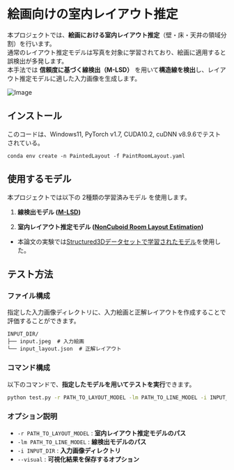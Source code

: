 # 絵画向けの室内レイアウト推定

本プロジェクトでは、**絵画における室内レイアウト推定**（壁・床・天井の領域分割）を行います。  
通常のレイアウト推定モデルは写真を対象に学習されており、絵画に適用すると誤検出が多発します。  
本手法では **信頼度に基づく線検出（M-LSD）** を用いて**構造線を検出**し、レイアウト推定モデルに適した入力画像を生成します。


![Image](https://github.com/user-attachments/assets/12bad0fa-3c44-4bcc-8660-73ffe9f7d40a)



## インストール
このコードは、Windows11,  PyTorch v1.7, CUDA10.2, cuDNN v8.9.6でテストされている。
```
conda env create -n PaintedLayout -f PaintRoomLayout.yaml
```



## 使用するモデル
本プロジェクトでは以下の 2種類の学習済みモデル を使用します。
1. **線検出モデル ([M-LSD](https://github.com/navervision/mlsd))**

   
2. **室内レイアウト推定モデル ([NonCuboid Room Layout Estimation](https://github.com/CYang0515/NonCuboidRoom))**
  - 本論文の実験では[Structured3Dデータセットで学習されたモデル](https://drive.google.com/file/d/1DZnnOUMh6llVwhBvb-yo9ENVmN4o42x8/view "pretrained model")を使用した。



## テスト方法

### ファイル構成

指定した入力画像ディレクトリに、入力絵画と正解レイアウトを作成することで評価することができます。

```
INPUT_DIR/
├── input.jpeg  # 入力絵画
└── input_layout.json  # 正解レイアウト
```


### コマンド構成
以下のコマンドで、**指定したモデルを用いてテストを実行**できます。

```sh
python test.py -r PATH_TO_LAYOUT_MODEL -lm PATH_TO_LINE_MODEL -i INPUT_DIR --visual
```

### オプション説明
- `-r PATH_TO_LAYOUT_MODEL` : **室内レイアウト推定モデルのパス**
- `-lm PATH_TO_LINE_MODEL` : **線検出モデルのパス**
- `-i INPUT_DIR` : **入力画像ディレクトリ**
- `--visual` : **可視化結果を保存するオプション**

